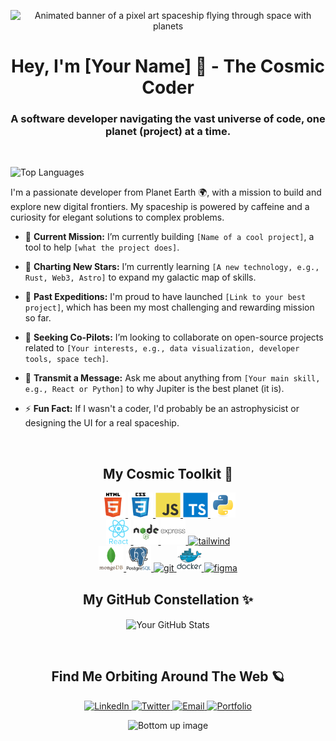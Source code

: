 <!-- 
  Hey there! Welcome to the source code of my Cosmic Profile! 
  Feel free to use this as inspiration, but make sure to personalize it to reflect YOU.
-->

<!-- Header Banner -->
<p align="center">
  <img src="https://i.imgur.com/2K06L44.gif" alt="Animated banner of a pixel art spaceship flying through space with planets" width="800"/>
</p>

<!-- Introduction -->
<h1 align="center">Hey, I'm [Your Name] 👋 - The Cosmic Coder</h1>
<h3 align="center">A software developer navigating the vast universe of code, one planet (project) at a time.</h3>

<br>

<!-- About Me Section -->
<p align="left">
  <img src="https://github-readme-stats.vercel.app/api/top-langs/?username=YOUR_GITHUB_USERNAME&layout=compact&theme=tokyonight&hide_border=true&bg_color=0D1117" alt="Top Languages" />
</p>

I'm a passionate developer from Planet Earth 🌍, with a mission to build and explore new digital frontiers. My spaceship is powered by caffeine and a curiosity for elegant solutions to complex problems.

- 🔭 **Current Mission:** I’m currently building `[Name of a cool project]`, a tool to help `[what the project does]`.

- 🌱 **Charting New Stars:** I’m currently learning `[A new technology, e.g., Rust, Web3, Astro]` to expand my galactic map of skills.

- 🚀 **Past Expeditions:** I'm proud to have launched `[Link to your best project]`, which has been my most challenging and rewarding mission so far.

- 🤝 **Seeking Co-Pilots:** I’m looking to collaborate on open-source projects related to `[Your interests, e.g., data visualization, developer tools, space tech]`.

- 💬 **Transmit a Message:** Ask me about anything from `[Your main skill, e.g., React or Python]` to why Jupiter is the best planet (it is).

- ⚡ **Fun Fact:** If I wasn't a coder, I'd probably be an astrophysicist or designing the UI for a real spaceship.

<br>

<!-- Tech Stack Section -->
<h2 align="center">My Cosmic Toolkit 🚀</h2>
<p align="center">
  <!-- Languages -->
  <a href="https://www.w3.org/html/" target="_blank" rel="noreferrer"> <img src="https://raw.githubusercontent.com/devicons/devicon/master/icons/html5/html5-original-wordmark.svg" alt="html5" width="40" height="40"/> </a>
  <a href="https://www.w3schools.com/css/" target="_blank" rel="noreferrer"> <img src="https://raw.githubusercontent.com/devicons/devicon/master/icons/css3/css3-original-wordmark.svg" alt="css3" width="40" height="40"/> </a>
  <a href="https://developer.mozilla.org/en-US/docs/Web/JavaScript" target="_blank" rel="noreferrer"> <img src="https://raw.githubusercontent.com/devicons/devicon/master/icons/javascript/javascript-original.svg" alt="javascript" width="40" height="40"/> </a>
  <a href="https://www.typescriptlang.org/" target="_blank" rel="noreferrer"> <img src="https://raw.githubusercontent.com/devicons/devicon/master/icons/typescript/typescript-original.svg" alt="typescript" width="40" height="40"/> </a>
  <a href="https://www.python.org" target="_blank" rel="noreferrer"> <img src="https://raw.githubusercontent.com/devicons/devicon/master/icons/python/python-original.svg" alt="python" width="40" height="40"/> </a>
  <br>
  <!-- Frameworks & Libraries -->
  <a href="https://reactjs.org/" target="_blank" rel="noreferrer"> <img src="https://raw.githubusercontent.com/devicons/devicon/master/icons/react/react-original-wordmark.svg" alt="react" width="40" height="40"/> </a>
  <a href="https://nodejs.org" target="_blank" rel="noreferrer"> <img src="https://raw.githubusercontent.com/devicons/devicon/master/icons/nodejs/nodejs-original-wordmark.svg" alt="nodejs" width="40" height="40"/> </a>
  <a href="https://expressjs.com" target="_blank" rel="noreferrer"> <img src="https://raw.githubusercontent.com/devicons/devicon/master/icons/express/express-original-wordmark.svg" alt="express" width="40" height="40"/> </a>
  <a href="https://tailwindcss.com/" target="_blank" rel="noreferrer"> <img src="https://www.vectorlogo.zone/logos/tailwindcss/tailwindcss-icon.svg" alt="tailwind" width="40" height="40"/> </a>
  <br>
  <!-- Databases & Tools -->
  <a href="https://www.mongodb.com/" target="_blank" rel="noreferrer"> <img src="https://raw.githubusercontent.com/devicons/devicon/master/icons/mongodb/mongodb-original-wordmark.svg" alt="mongodb" width="40" height="40"/> </a>
  <a href="https://www.postgresql.org" target="_blank" rel="noreferrer"> <img src="https://raw.githubusercontent.com/devicons/devicon/master/icons/postgresql/postgresql-original-wordmark.svg" alt="postgresql" width="40" height="40"/> </a>
  <a href="https://git-scm.com/" target="_blank" rel="noreferrer"> <img src="https://www.vectorlogo.zone/logos/git-scm/git-scm-icon.svg" alt="git" width="40" height="40"/> </a>
  <a href="https://www.docker.com/" target="_blank" rel="noreferrer"> <img src="https://raw.githubusercontent.com/devicons/devicon/master/icons/docker/docker-original-wordmark.svg" alt="docker" width="40" height="40"/> </a>
  <a href="https://www.figma.com/" target="_blank" rel="noreferrer"> <img src="https://www.vectorlogo.zone/logos/figma/figma-icon.svg" alt="figma" width="40" height="40"/> </a>
</p>

<!-- GitHub Stats Section -->
<h2 align="center">My GitHub Constellation ✨</h2>
<p align="center">
  <!-- HEY! Make sure to change the username to your own GitHub username -->
  <img align="center" src="https://github-readme-stats.vercel.app/api?username=YOUR_GITHUB_USERNAME&show_icons=true&theme=tokyonight&hide_border=true&bg_color=0D1117&count_private=true&include_all_commits=true" alt="Your GitHub Stats"/>
</p>

<br>

<!-- Connect with Me Section -->
<h2 align="center">Find Me Orbiting Around The Web 🪐</h2>
<p align="center">
  <a href="https://[YOUR_LINKEDIN_PROFILE_URL]" target="_blank">
    <img src="https://img.shields.io/badge/LinkedIn-0077B5?style=for-the-badge&logo=linkedin&logoColor=white" alt="LinkedIn"/>
  </a>
  <a href="https://[YOUR_TWITTER_PROFILE_URL]" target="_blank">
    <img src="https://img.shields.io/badge/Twitter-1DA1F2?style=for-the-badge&logo=twitter&logoColor=white" alt="Twitter"/>
  </a>
  <a href="mailto:[YOUR_EMAIL_ADDRESS]">
    <img src="https://img.shields.io/badge/Email-D14836?style=for-the-badge&logo=gmail&logoColor=white" alt="Email"/>
  </a>
  <a href="https://[YOUR_PERSONAL_WEBSITE_URL]" target="_blank">
    <img src="https://img.shields.io/badge/Portfolio-255E63?style=for-the-badge&logo=superuser&logoColor=white" alt="Portfolio"/>
  </a>
</p>

<!-- Footer -->
<p align="center">
  <img src="https://raw.githubusercontent.com/mayhemantt/mayhemantt/Update/assets/Bottom_up.svg" alt="Bottom up image">
</p>
